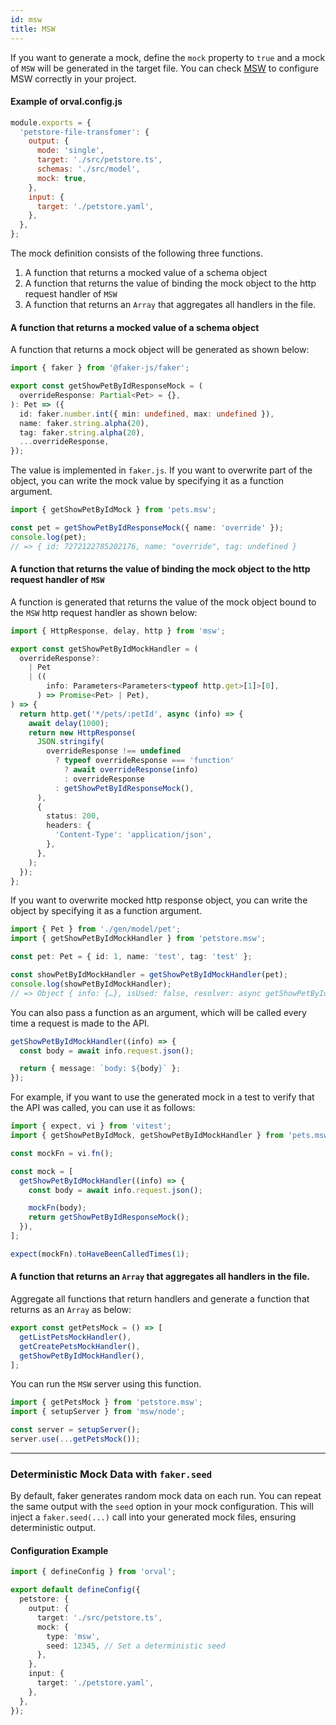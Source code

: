 ```yaml
---
id: msw
title: MSW
---
```


If you want to generate a mock, define the `mock` property to `true` and a mock of `MSW` will be generated in the target file. You can check <a href="https://mswjs.io/" target="_blank">MSW</a> to configure MSW correctly in your project.

#### Example of orval.config.js

```js
module.exports = {
  'petstore-file-transfomer': {
    output: {
      mode: 'single',
      target: './src/petstore.ts',
      schemas: './src/model',
      mock: true,
    },
    input: {
      target: './petstore.yaml',
    },
  },
};
```

The mock definition consists of the following three functions.

1. A function that returns a mocked value of a schema object
2. A function that returns the value of binding the mock object to the http request handler of `MSW`
3. A function that returns an `Array` that aggregates all handlers in the file.

#### A function that returns a mocked value of a schema object

A function that returns a mock object will be generated as shown below:

```typescript
import { faker } from '@faker-js/faker';

export const getShowPetByIdResponseMock = (
  overrideResponse: Partial<Pet> = {},
): Pet => ({
  id: faker.number.int({ min: undefined, max: undefined }),
  name: faker.string.alpha(20),
  tag: faker.string.alpha(20),
  ...overrideResponse,
});
```

The value is implemented in `faker.js`.
If you want to overwrite part of the object, you can write the mock value by specifying it as a function argument.

```typescript
import { getShowPetByIdMock } from 'pets.msw';

const pet = getShowPetByIdResponseMock({ name: 'override' });
console.log(pet);
// => { id: 7272122785202176, ​name: "override", tag: undefined }
```

#### A function that returns the value of binding the mock object to the http request handler of `MSW`

A function is generated that returns the value of the mock object bound to the `MSW` http request handler as shown below:

```typescript
import { HttpResponse, delay, http } from 'msw';

export const getShowPetByIdMockHandler = (
  overrideResponse?:
    | Pet
    | ((
        info: Parameters<Parameters<typeof http.get>[1]>[0],
      ) => Promise<Pet> | Pet),
) => {
  return http.get('*/pets/:petId', async (info) => {
    await delay(1000);
    return new HttpResponse(
      JSON.stringify(
        overrideResponse !== undefined
          ? typeof overrideResponse === 'function'
            ? await overrideResponse(info)
            : overrideResponse
          : getShowPetByIdResponseMock(),
      ),
      {
        status: 200,
        headers: {
          'Content-Type': 'application/json',
        },
      },
    );
  });
};
```

If you want to overwrite mocked http response object, you can write the object by specifying it as a function argument.

```typescript
import { Pet } from './gen/model/pet';
import { getShowPetByIdMockHandler } from 'petstore.msw';

const pet: Pet = { id: 1, name: 'test', tag: 'test' };

const showPetByIdMockHandler = getShowPetByIdMockHandler(pet);
console.log(showPetByIdMockHandler);
// => Object { info: {…}, isUsed: false, resolver: async getShowPetByIdMockHandler(), resolverGenerator: undefined, resolverGeneratorResult: undefined, options: {} }
```

You can also pass a function as an argument, which will be called every time a request is made to the API.

```ts
getShowPetByIdMockHandler((info) => {
  const body = await info.request.json();

  return { message: `body: ${body}` };
});
```

For example, if you want to use the generated mock in a test to verify that the API was called, you can use it as follows:

```ts
import { expect, vi } from 'vitest';
import { getShowPetByIdMock, getShowPetByIdMockHandler } from 'pets.msw';

const mockFn = vi.fn();

const mock = [
  getShowPetByIdMockHandler((info) => {
    const body = await info.request.json();

    mockFn(body);
    return getShowPetByIdResponseMock();
  }),
];

expect(mockFn).toHaveBeenCalledTimes(1);
```

#### A function that returns an `Array` that aggregates all handlers in the file.

Aggregate all functions that return handlers and generate a function that returns as an `Array` as below:

```typescript
export const getPetsMock = () => [
  getListPetsMockHandler(),
  getCreatePetsMockHandler(),
  getShowPetByIdMockHandler(),
];
```

You can run the `MSW` server using this function.

```typescript
import { getPetsMock } from 'petstore.msw';
import { setupServer } from 'msw/node';

const server = setupServer();
server.use(...getPetsMock());
```

---

### Deterministic Mock Data with `faker.seed`

By default, faker generates random mock data on each run. You can repeat the same output with the `seed` option in your mock configuration. This will inject a `faker.seed(...)` call into your generated mock files, ensuring deterministic output.

#### Configuration Example

```typescript
import { defineConfig } from 'orval';

export default defineConfig({
  petstore: {
    output: {
      target: './src/petstore.ts',
      mock: {
        type: 'msw',
        seed: 12345, // Set a deterministic seed
      },
    },
    input: {
      target: './petstore.yaml',
    },
  },
});
```
